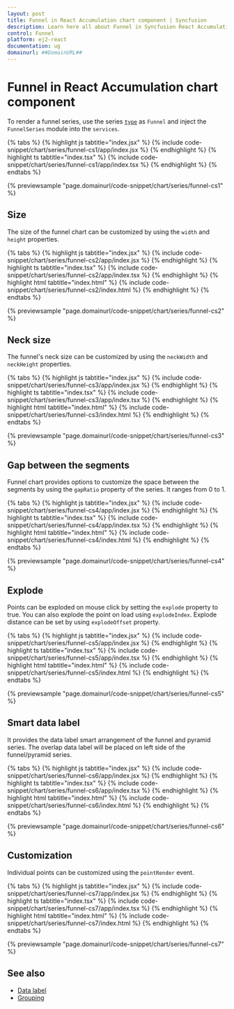 ```yaml
---
layout: post
title: Funnel in React Accumulation chart component | Syncfusion
description: Learn here all about Funnel in Syncfusion React Accumulation chart component of Syncfusion Essential JS 2 and more.
control: Funnel 
platform: ej2-react
documentation: ug
domainurl: ##DomainURL##
---
```


# Funnel in React Accumulation chart component

To render a funnel series, use the series [`type`](https://ej2.syncfusion.com/react/documentation/api/accumulation-chart/accumulationSeriesModel/#type) as `Funnel` and inject the `FunnelSeries` module into the `services`.

{% tabs %}
{% highlight js tabtitle="index.jsx" %}
{% include code-snippet/chart/series/funnel-cs1/app/index.jsx %}
{% endhighlight %}
{% highlight ts tabtitle="index.tsx" %}
{% include code-snippet/chart/series/funnel-cs1/app/index.tsx %}
{% endhighlight %}
{% endtabs %}

{% previewsample "page.domainurl/code-snippet/chart/series/funnel-cs1" %}

## Size

The size of the funnel chart can be customized by using the  `width` and `height` properties.

{% tabs %}
{% highlight js tabtitle="index.jsx" %}
{% include code-snippet/chart/series/funnel-cs2/app/index.jsx %}
{% endhighlight %}
{% highlight ts tabtitle="index.tsx" %}
{% include code-snippet/chart/series/funnel-cs2/app/index.tsx %}
{% endhighlight %}
{% highlight html tabtitle="index.html" %}
{% include code-snippet/chart/series/funnel-cs2/index.html %}
{% endhighlight %}
{% endtabs %}
        
{% previewsample "page.domainurl/code-snippet/chart/series/funnel-cs2" %}

## Neck size

The funnel's neck size can be customized by using the `neckWidth` and `neckHeight` properties.

{% tabs %}
{% highlight js tabtitle="index.jsx" %}
{% include code-snippet/chart/series/funnel-cs3/app/index.jsx %}
{% endhighlight %}
{% highlight ts tabtitle="index.tsx" %}
{% include code-snippet/chart/series/funnel-cs3/app/index.tsx %}
{% endhighlight %}
{% highlight html tabtitle="index.html" %}
{% include code-snippet/chart/series/funnel-cs3/index.html %}
{% endhighlight %}
{% endtabs %}
        
{% previewsample "page.domainurl/code-snippet/chart/series/funnel-cs3" %}

## Gap between the segments

Funnel chart provides options to customize the space between the segments by using the `gapRatio` property of the series. It ranges from 0 to 1.

{% tabs %}
{% highlight js tabtitle="index.jsx" %}
{% include code-snippet/chart/series/funnel-cs4/app/index.jsx %}
{% endhighlight %}
{% highlight ts tabtitle="index.tsx" %}
{% include code-snippet/chart/series/funnel-cs4/app/index.tsx %}
{% endhighlight %}
{% highlight html tabtitle="index.html" %}
{% include code-snippet/chart/series/funnel-cs4/index.html %}
{% endhighlight %}
{% endtabs %}
        
{% previewsample "page.domainurl/code-snippet/chart/series/funnel-cs4" %}

## Explode

Points can be exploded on mouse click by setting the `explode` property to true. You can also explode the point on load using `explodeIndex`. Explode distance can be set by using `explodeOffset` property.

{% tabs %}
{% highlight js tabtitle="index.jsx" %}
{% include code-snippet/chart/series/funnel-cs5/app/index.jsx %}
{% endhighlight %}
{% highlight ts tabtitle="index.tsx" %}
{% include code-snippet/chart/series/funnel-cs5/app/index.tsx %}
{% endhighlight %}
{% highlight html tabtitle="index.html" %}
{% include code-snippet/chart/series/funnel-cs5/index.html %}
{% endhighlight %}
{% endtabs %}
        
{% previewsample "page.domainurl/code-snippet/chart/series/funnel-cs5" %}

## Smart data label

It provides the data label smart arrangement of the funnel and pyramid series. The overlap data label will be placed on left side of the funnel/pyramid series.

{% tabs %}
{% highlight js tabtitle="index.jsx" %}
{% include code-snippet/chart/series/funnel-cs6/app/index.jsx %}
{% endhighlight %}
{% highlight ts tabtitle="index.tsx" %}
{% include code-snippet/chart/series/funnel-cs6/app/index.tsx %}
{% endhighlight %}
{% highlight html tabtitle="index.html" %}
{% include code-snippet/chart/series/funnel-cs6/index.html %}
{% endhighlight %}
{% endtabs %}
        
{% previewsample "page.domainurl/code-snippet/chart/series/funnel-cs6" %}

## Customization

Individual points can be customized using the `pointRender` event.

{% tabs %}
{% highlight js tabtitle="index.jsx" %}
{% include code-snippet/chart/series/funnel-cs7/app/index.jsx %}
{% endhighlight %}
{% highlight ts tabtitle="index.tsx" %}
{% include code-snippet/chart/series/funnel-cs7/app/index.tsx %}
{% endhighlight %}
{% highlight html tabtitle="index.html" %}
{% include code-snippet/chart/series/funnel-cs7/index.html %}
{% endhighlight %}
{% endtabs %}
        
{% previewsample "page.domainurl/code-snippet/chart/series/funnel-cs7" %}

## See also

* [Data label](./data-label/)
* [Grouping](./grouping/)
